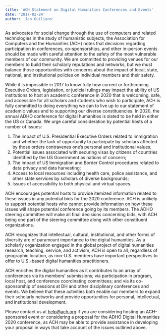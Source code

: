 ```yaml
---
title: 'ACH Statement on Digital Humanities Conferences and Events'
date: '2017-02-24'
author: 'Jen Guiliano'
---
```

As advocates for social change through the use of computers and related technologies in the study of humanistic subjects, the Association for Computers and the Humanities (ACH) notes that decisions regarding participation in conferences, co-sponsorships, and other in-person events should be made with careful attention to the safety of the most vulnerable members of our community. We are committed to providing venues for our members to build their scholarly reputations and networks, but we must balance those opportunities with concerns about the impact of local, state, national, and institutional policies on individual members and their safety.

While it is impossible in 2017 to know fully how current or forthcoming Executive Orders, legislation, or judicial rulings may impact the ability of US institutions to host an academic conference in 2020 that is welcoming, safe, and accessible for all scholars and students who wish to participate, ACH is fully committed to doing everything we can to live up to our statement of academic values and to supporting our diverse constituencies. In 2020, the annual ADHO conference for digital humanities is slated to be held in either the US or Canada. We urge careful consideration by potential hosts of a number of issues:

1. The impact of U.S. Presidential Executive Orders related to immigration and whether the lack of opportunity to participate by scholars affected by those orders contravenes one’s personal and institutional values;
2. Potential issues associated with securing visas by citizens of countries identified by the US Government as nations of concern;
3. The impact of US Immigration and Border Control procedures related to data privacy and data harvesting;
4. Access to local resources including health care, police assistance, and other state services by scholars of diverse backgrounds;
5. Issues of accessibility to both physical and virtual spaces.

ACH encourages potential hosts to provide itemized information related to these issues in any potential bids for the 2020 conference. ACH is unlikely to support potential hosts who cannot provide information on how these issues will shape potential conference going by its members. The ADHO steering committee will make all final decisions concerning bids, with ACH being one part of the steering committee along with other constituent organizations.

ACH recognizes that intellectual, cultural, institutional, and other forms of diversity are of paramount importance to the digital humanities. As a scholarly organization engaged in the global project of digital humanities research, teaching, service, and activism, ACH is open to all, regardless of geographic location, as non-U.S. members have important perspectives to offer to U.S.-based digital humanities practitioners.

ACH enriches the digital humanities as it contributes to an array of conferences via its members’ submissions; via participation in program, local host, and conference coordinating committees; and via its co-sponsorship of sessions at DH and other disciplinary conferences and events. We believe that these activities both enable our members to expand their scholarly networks and provide opportunities for personal, intellectual, and institutional development.

Please contact us at [help@ach.org](mailto:help@ach.org) if you are considering hosting an ACH-sponsored event or considering a proposal for the ADHO Digital Humanities 2020 conference, as ACH may be able to provide assistance in developing your proposal in ways that take account of the issues outlined above.